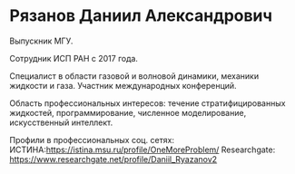 Рязанов Даниил Александрович
==============================================================================================================================================================
Выпускник МГУ.

Сотрудник ИСП РАН с 2017 года. 

Специалист в области газовой и волновой динамики, механики жидкости и газа. 
Участник международных конференций. 

Область профессиональных интересов: течение стратифицированных жидкостей, программирование, численное моделирование, искусственный интеллект. 

Профили в профессиональных соц. сетях:
ИСТИНА:https://istina.msu.ru/profile/OneMoreProblem/
Researchgate: https://www.researchgate.net/profile/Daniil_Ryazanov2